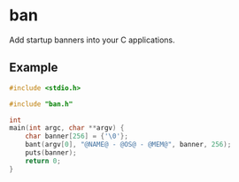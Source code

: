 # ban
Add startup banners into your C applications.

## Example

```c
#include <stdio.h>

#include "ban.h"

int
main(int argc, char **argv) {
	char banner[256] = {'\0'};
	bant(argv[0], "@NAME@ - @OS@ - @MEM@", banner, 256);
	puts(banner);
	return 0;
}
```

